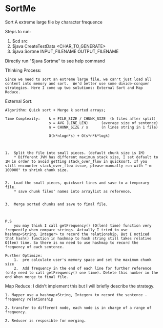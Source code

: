 # SortMe
Sort A extreme large file by character frequence

Steps to run:

1. $cd src
2. $java CreateTestData <LINES> <CHAR_TO_GENERATE> 
3. $java Sortme INPUT_FILENAME OUTPUT_FILENAME


Directly run "$java Sortme" to see help command




Thinking Process:

    Since we need to sort an extreme large file, we can't just load all content into memory and sort.  We'd better use some divide-conquer strategies. Here I come up two solutions: External Sort and Map Reduce. 

External Sort:

    Algorithm: Quick sort + Merge k sorted arrays;

    Time Complexity:    k = FILE_SIZE / CHUNK_SIZE  (k files after split)  
                        s = AVG (LINE_LEN)      (average size of sentence)
                        n = CHUNK_SIZE / s      (n lines string in 1 file)
                         
                        O(k*nlogn*s) + O(s*n*k*logk)



    1.  Split the file into small pieces. (default chunk size is 1M)
        * Different JVM has different maximum stack size, I set default to 1M in order to avoid getting stack_over_flow in quicksort. If you still encounter stack_over_flow issue, please manually run with "-m 100000" to shrink chunk size.


    2.  Load the small pieces, quicksort lines and save to a temporary file.
        * save chunk files' names into arraylist as reference.


    3.  Merge sorted chunks and save to final file.



    P.S
        you may think I call getFrequency() (O(len) time) function very frequently when compare strings. Actually I tried to use hashmap<String, Integer> to record the relationship. But I noticed that hash() function in hashmap to hash string still takes relative O(len) time. So there is no need to use hashmap to record the frequency of each sentence.

    Further Optimize:
        1.  pre calculate user's memory space and set the maximum chunk size
        2.  Add frequency in the end of each line for further reference (only need to call getFrequency() one time). Delete this number in the end When merge to final file.



Map Reduce:
I didn't implement this but I will briefly describe the strategy.

    1. Mapper use a hashmap<String, Integer> to record the sentence - frequency relationship

    2. transfer to different node, each node is in charge of a range of frequency.

    2. Reducer is resposible for merging.

    


